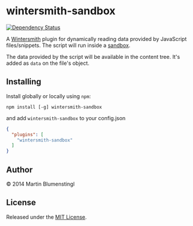 wintersmith-sandbox
===================

[![Dependency Status](https://david-dm.org/xdarklight/wintersmith-sandbox.svg)](https://david-dm.org/xdarklight/wintersmith-sandbox)

A [Wintersmith](https://github.com/jnordberg/wintersmith) plugin for dynamically reading data provided by JavaScript files/snippets.
The script will run inside a [sandbox](http://gf3.github.com/sandbox/).

The data provided by the script will be available in the content tree. It's added as `data` on the file's object.

## Installing

Install globally or locally using `npm`:

```
npm install [-g] wintersmith-sandbox
```

and add `wintersmith-sandbox` to your config.json

```json
{
  "plugins": [
    "wintersmith-sandbox"
  ]
}
```

## Author

© 2014 Martin Blumenstingl

## License

Released under the [MIT License](http://tlvince.mit-license.org).
